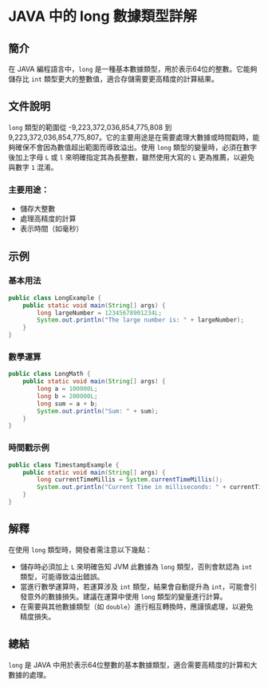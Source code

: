 <!--
Meta Description: # JAVA 中的 long 數據類型詳解 ## 簡介 在 JAVA 編程語言中，`long` 是一種基本數據類型，用於表示64位的整數。它能夠儲存比 `int` 類型更大的整數值，適合存儲需要更高精度的計算結果。 ## 文件說明 `long` 類型的範圍從 -9,223,372,036,854,7...
Meta Keywords: long, java, public, int, system
-->

# JAVA 中的 long 數據類型詳解

## 簡介
在 JAVA 編程語言中，`long` 是一種基本數據類型，用於表示64位的整數。它能夠儲存比 `int` 類型更大的整數值，適合存儲需要更高精度的計算結果。

## 文件說明
`long` 類型的範圍從 -9,223,372,036,854,775,808 到 9,223,372,036,854,775,807。它的主要用途是在需要處理大數據或時間戳時，能夠確保不會因為數值超出範圍而導致溢出。使用 `long` 類型的變量時，必須在數字後加上字母 `L` 或 `l` 來明確指定其為長整數，雖然使用大寫的 `L` 更為推薦，以避免與數字 `1` 混淆。

### 主要用途：
- 儲存大整數
- 處理高精度的計算
- 表示時間（如毫秒）

## 示例
### 基本用法
```java
public class LongExample {
    public static void main(String[] args) {
        long largeNumber = 12345678901234L;
        System.out.println("The large number is: " + largeNumber);
    }
}
```

### 數學運算
```java
public class LongMath {
    public static void main(String[] args) {
        long a = 100000L;
        long b = 200000L;
        long sum = a + b;
        System.out.println("Sum: " + sum);
    }
}
```

### 時間戳示例
```java
public class TimestampExample {
    public static void main(String[] args) {
        long currentTimeMillis = System.currentTimeMillis();
        System.out.println("Current Time in milliseconds: " + currentTimeMillis);
    }
}
```

## 解釋
在使用 `long` 類型時，開發者需注意以下幾點：
- 儲存時必須加上 `L` 來明確告知 JVM 此數據為 `long` 類型，否則會默認為 `int` 類型，可能導致溢出錯誤。
- 當進行數學運算時，若運算涉及 `int` 類型，結果會自動提升為 `int`，可能會引發意外的數據損失。建議在運算中使用 `long` 類型的變量進行計算。
- 在需要與其他數據類型（如 `double`）進行相互轉換時，應謹慎處理，以避免精度損失。

## 總結
`long` 是 JAVA 中用於表示64位整數的基本數據類型，適合需要高精度的計算和大數據的處理。